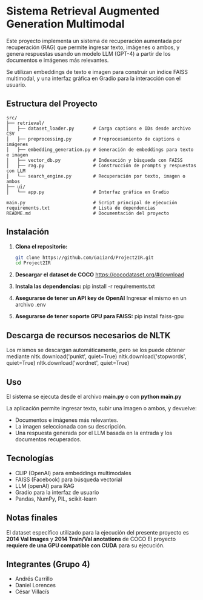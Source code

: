 # Sistema Retrieval Augmented Generation Multimodal

Este proyecto implementa un sistema de recuperación aumentada por recuperación (RAG) que permite ingresar texto, imágenes o ambos, y genera respuestas usando un modelo LLM (GPT-4) a partir de los documentos e imágenes más relevantes.

Se utilizan embeddings de texto e imagen para construir un índice FAISS multimodal, y una interfaz gráfica en Gradio para la interacción con el usuario.

## Estructura del Proyecto

```
src/
├── retrieval/
│   ├── dataset_loader.py       # Carga captions e IDs desde archivo CSV
│   ├── preprocessing.py        # Preprocesamiento de captions e imágenes
│   ├── embedding_generation.py # Generación de embeddings para texto e imagen
│   ├── vector_db.py            # Indexación y búsqueda con FAISS
│   ├── rag.py                  # Construcción de prompts y respuestas con LLM
│   └── search_engine.py        # Recuperación por texto, imagen o ambos
├── ui/
│   └── app.py                  # Interfaz gráfica en Gradio

main.py                         # Script principal de ejecución
requirements.txt                # Lista de dependencias
README.md                       # Documentación del proyecto
```

## Instalación

1. **Clona el repositorio:**
    ```bash
   git clone https://github.com/Ga1iard/Project2IR.git
   cd Project2IR

2. **Descargar el dataset de COCO**
    https://cocodataset.org/#download

3. **Instala las dependencias:**
   pip install -r requirements.txt

4. **Asegurarse de tener un API key de OpenAI**
   Ingresar el mismo en un archivo .env

5. **Asegurarse de tener soporte GPU para FAISS:**
   pip install faiss-gpu

## Descarga de recursos necesarios de NLTK
Los mismos se descargan automáticamente, pero se los puede obtener mediante
  nltk.download('punkt', quiet=True)
  nltk.download('stopwords', quiet=True)
  nltk.download('wordnet', quiet=True)

## Uso
El sistema se ejecuta desde el archivo **main.py** o con **python main.py**

La aplicación permite ingresar texto, subir una imagen o ambos, y devuelve:
- Documentos e imágenes más relevantes.
- La imagen seleccionada con su descripción.
- Una respuesta generada por el LLM basada en la entrada y los documentos recuperados.

## Tecnologías
- CLIP (OpenAI) para embeddings multimodales
- FAISS (Facebook) para búsqueda vectorial
- LLM  (openAI) para RAG
- Gradio para la interfaz de usuario
- Pandas, NumPy, PIL, scikit-learn

## Notas finales
El dataset específico utilizado para la ejecución del presente proyecto es **2014 Val Images** y **2014 Train/Val anotations** de COCO
El proyecto **requiere de una GPU compatible con CUDA** para su ejecución.

## Integrantes (Grupo 4)
- Andrés Carrillo
- Daniel Lorences
- César Villacís
